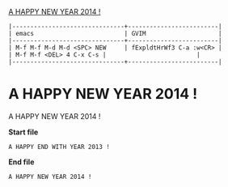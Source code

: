 [to solve]:https://www.vimgolf.com/challenges/52c3cb0d9b8634000200000e

[A HAPPY NEW YEAR 2014 !][to solve]

```
|-------------------------------+-------------------------|
| emacs                         | GVIM                    |
|-------------------------------+-------------------------|
| M-f M-f M-d M-d <SPC> NEW     | fExpldtHrWf3 C-a :w<CR> |
| M-f M-f <DEL> 4 C-x C-s |                         |
|-------------------------------+-------------------------|
```

# A HAPPY NEW YEAR 2014 !

A HAPPY NEW YEAR 2014 !

**Start file**
```
A HAPPY END WITH YEAR 2013 !
```

**End file**
```
A HAPPY NEW YEAR 2014 !
```
